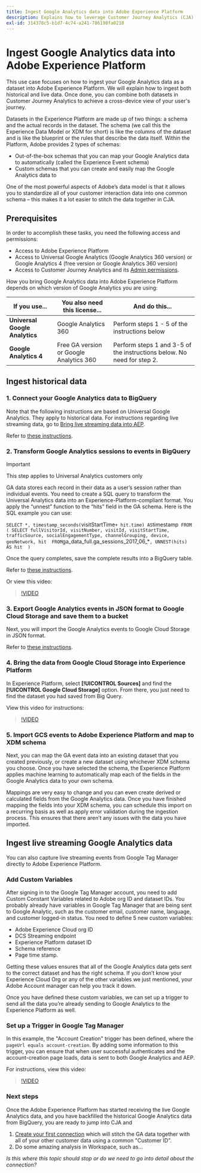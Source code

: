 ```yaml
---
title: Ingest Google Analytics data into Adobe Experience Platform
description: Explains how to leverage Customer Journey Analytics (CJA) to ingest your Google Analytics and firebase data into Adobe Experience Platform. 
exl-id: 314378c5-b1d7-4c74-a241-786198fa0218
---
```


# Ingest Google Analytics data into Adobe Experience Platform

This use case focuses on how to ingest your Google Analytics data as a dataset into Adobe Experience Platform. We will explain how to ingest both historical and live data. Once done, you can combine both datasets in Customer Journey Analytics to achieve a cross-device view of your user's journey.

Datasets in the Experience Platform are made up of two things: a schema and the actual records in the dataset. The schema (we call this the Experience Data Model or XDM for short) is like the columns of the dataset and is like the blueprint or the rules that describe the data itself. Within the Platform, Adobe provides 2 types of schemas:

* Out-of-the-box schemas that you can map your Google Analytics data to automatically (called the Experience Event schema)
* Custom schemas that you can create and easily map the Google Analytics data to

One of the most powerful aspects of Adobe’s data model is that it allows you to standardize all of your customer interaction data into one common schema – this makes it a lot easier to stitch the data together in CJA.

## Prerequisites

In order to accomplish these tasks, you need the following access and permissions:

* Access to Adobe Experience Platform
* Access to Universal Google Analytics (Google Analytics 360 version) or Google Analytics 4 (free version or Google Analytics 360 version)
* Access to Customer Journey Analytics and its [Admin permissions](https://experienceleague.adobe.com/docs/analytics-platform/using/cja-overview/cja-overview.html?lang=en#admin-access-permissions).

How you bring Google Analytics data into Adobe Experience Platform depends on which version of Google Analytics you are using:

| If you use... | You also need this license... | And do this... |
| --- | --- | --- |
| **Universal Google Analytics** | Google Analytics 360 |  Perform steps 1 - 5 of the instructions below |
| **Google Analytics 4** | Free GA version or Google Analytics 360 | Perform steps 1 and 3-5 of the instructions below. No need for step 2. |

## Ingest historical data

### 1. Connect your Google Analytics data to BigQuery

Note that the following instructions are based on Universal Google Analytics. They apply to historical data. For instructions regarding live streaming data, go to [Bring live streaming data into AEP](https://experienceleague.adobe.com/docs/analytics-platform/using/cja-usecases/ga-to-cja.html?lang=en#ingest-live-streaming-google-analytics-data).

Refer to [these instructions](https://support.google.com/analytics/answer/3416092?hl=en).

### 2. Transform Google Analytics sessions to events in BigQuery

>[!IMPORTANT]
>
>This step applies to Universal Analytics customers only

GA data stores each record in their data as a user’s session rather than individual events. You need to create a SQL query to transform the Universal Analytics data into an Experience-Platform-compliant format. You apply the “unnest” function to the “hits” field in the GA schema. Here is the SQL example you can use:

`SELECT
   *,
   timestamp_seconds(`visitStartTime` + hit.time) AS `timestamp` 
FROM
   (
      SELECT
         fullVisitorId,
         visitNumber,
         visitId,
         visitStartTime,
         trafficSource,
         socialEngagementType,
         channelGrouping,
         device,
         geoNetwork,
         hit 
      FROM
         `ga_data_full.ga_sessions_2017_06_*`,
         UNNEST(hits) AS hit 
   )`

Once the query completes, save the complete results into a BigQuery table.

Refer to [these instructions](https://support.google.com/analytics/answer/3437618?hl=en). 

 Or view this video:

>[!VIDEO](https://video.tv.adobe.com/v/332634)

### 3. Export Google Analytics events in JSON format to Google Cloud Storage and save them to a bucket

Next, you will import the Google Analytics events to Google Cloud Storage in JSON format.

Refer to [these instructions](https://support.google.com/analytics/answer/3437719?hl=en&ref_topic=3416089).

### 4. Bring the data from Google Cloud Storage into Experience Platform

In Experience Platform, select **[!UICONTROL Sources]** and find the **[!UICONTROL Google Cloud Storage]** option. From there, you just need to find the dataset you had saved from Big Query. 

View this video for instructions:

>[!VIDEO](https://video.tv.adobe.com/v/332641)

### 5. Import GCS events to Adobe Experience Platform and map to XDM schema

Next, you can map the GA event data into an existing dataset that you created previously, or create a new dataset using whichever XDM schema you choose. Once you have selected the schema, the Experience Platform applies machine learning to automatically map each of the fields in the Google Analytics data to your own schema. 

Mappings are very easy to change and you can even create derived or calculated fields from the Google Analytics data. Once you have finished mapping the fields into your XDM schema, you can schedule this import on a recurring basis as well as apply error validation during the ingestion process. This ensures that there aren’t any issues with the data you have imported.

## Ingest live streaming Google Analytics data

You can also capture live streaming events from Google Tag Manager directly to Adobe Experience Platform.

### Add Custom Variables

After signing in to the Google Tag Manager account, you need to add Custom Constant Variables related to Adobe org ID and dataset IDs. You probably already have variables in Google Tag Manager that are being sent to Google Analytic, such as the customer email, customer name, language, and customer logged-in status. You need to define 5 new custom variables:

* Adobe Experience Cloud org ID
* DCS Streaming endpoint
* Experience Platform dataset ID
* Schema reference
* Page time stamp.

Getting these values ensures that all of the Google Analytics data gets sent to the correct dataset and has the right schema. If you don’t know your Experience Cloud Org or any of the other variables we just mentioned, your Adobe Account manager can help you track it down.

Once you have defined these custom variables, we can set up a trigger to send all the data you’re already sending to Google Analytics to the Experience Platform as well.

### Set up a Trigger in Google Tag Manager

In this example, the "Account Creation" trigger has been defined, where the `pageUrl equals account-creation`. By adding some information to this trigger, you can ensure that when user successful authenticates and the account-creation page loads, data is sent to both Google Analytics and AEP.

For instructions, view this video:

>[!VIDEO](https://video.tv.adobe.com/v/332668)

### Next steps

Once the Adobe Experience Platform has started receiving the live Google Analytics data, and you have backfilled the historical Google Analytics data from BigQuery, you are ready to jump into CJA and

1. [Create your first connection](/help/connections/create-connection.md) which will stitch the GA data together with all of your other customer data using a common "Customer ID”.
1. Do some amazing analysis in Workspace, such as...

*Is this where this topic should stop or do we need to go into detail about the connection?*
